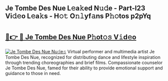 ## Je Tombe Des Nue L𝚎a𝚔ed N𝚞𝚍e - Part-l23 Vi𝚍𝚎o L𝚎a𝚔s - H𝚘𝚝 O𝚗𝚕yf𝚊ns P𝚑𝚘tos p2pYq

# <h2><a href="http://kf31gye.oniu.top/?m=Je+Tombe+Des+Nue">🔗👉 🔴 Je Tombe Des Nue P𝚑ot𝚘𝚜 V𝚒d𝚎o</a></h2>

[![Je Tombe Des Nue Nu𝚍e𝚜](https://i.imgur.com/0qMVB7G.gif)](http://kf31gye.oniu.top/?m=Je+Tombe+Des+Nue)
Virtual performer and multimedia artist Je Tombe Des Nue, recognized for distributing dance and lifestyle inspiration through trending choreographies and brief films. Compassionate counselor Je Tombe Des Nue, famed for their ability to provide emotional support and guidance to those in need.  

